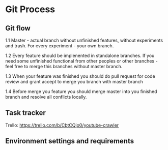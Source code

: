 # Git Process 


## Git flow

1.1 Master - actual branch without unfinished features, without experiments and trash. For every experiment - your own branch.

1.2 Every feature should be implenented in standalone branches. 
If you need some unfinished functional from other peoples or other branches - feel free to merge this branches without master branch.

1.3 When your feature was finished you should do pull request for code review and grant accept to merge you branch with master branch

1.4 Before merge you feature you should merge master into you finished branch and resolve all conflicts locally.


## Task tracker

Trello: https://trello.com/b/CbtCQjo0/youtube-crawler


## Environment settings and requirements

